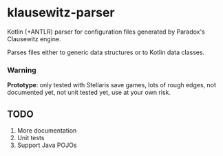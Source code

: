 # klausewitz-parser

Kotlin (+ANTLR) parser for configuration files generated by Paradox's Clausewitz engine.

Parses files either to generic data structures or to Kotlin data classes.

### Warning
**Prototype**: only tested with Stellaris save games, lots of rough edges, not documented yet, not unit tested yet, use at your own risk.

## TODO

1. More documentation
1. Unit tests
1. Support Java POJOs
